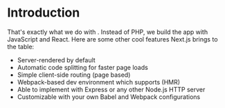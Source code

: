 # Introduction

That's exactly what we do with . Instead of PHP, we build the app with JavaScript and React. Here are some other cool features Next.js brings to the table:

- Server-rendered by default
- Automatic code splitting for faster page loads
- Simple client-side routing (page based)
- Webpack-based dev environment which supports (HMR)
- Able to implement with Express or any other Node.js HTTP server
- Customizable with your own Babel and Webpack configurations
